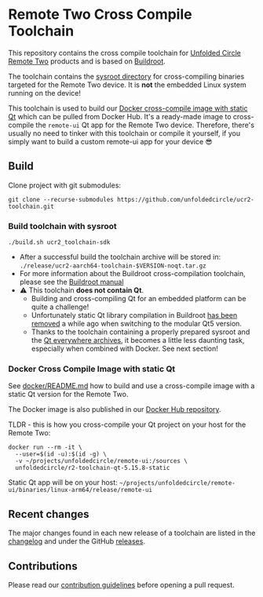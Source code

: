 # Remote Two Cross Compile Toolchain

This repository contains the cross compile toolchain for [Unfolded Circle Remote Two](https://www.unfoldedcircle.com/)
products and is based on [Buildroot](https://buildroot.org/).

The toolchain contains the [sysroot directory](https://www.baeldung.com/linux/sysroot) for cross-compiling binaries
targeted for the Remote Two device. It is **not** the embedded Linux system running on the device!

This toolchain is used to build our [Docker cross-compile image with static Qt](https://hub.docker.com/r/unfoldedcircle/r2-toolchain-qt-5.15.8-static)
which can be pulled from Docker Hub. It's a ready-made image to cross-compile the `remote-ui` Qt app for the Remote Two
device. Therefore, there's usually no need to tinker with this toolchain or compile it yourself, if you simply want to
build a custom remote-ui app for your device 😎

## Build

Clone project with git submodules:

```shell
git clone --recurse-submodules https://github.com/unfoldedcircle/ucr2-toolchain.git
```

### Build toolchain with sysroot

```shell
./build.sh ucr2_toolchain-sdk
```

- After a successful build the toolchain archive will be stored in: `./release/ucr2-aarch64-toolchain-$VERSION-noqt.tar.gz`
- For more information about the Buildroot cross-compilation toolchain, please see the [Buildroot manual](https://buildroot.org/downloads/manual/manual.html#_cross_compilation_toolchain)
- ⚠ This toolchain **does not contain Qt**.
  - Building and cross-compiling Qt for an embedded platform can be quite a challenge!
  - Unfortunately static Qt library compilation in Buildroot [has been removed](https://github.com/buildroot/buildroot/commit/2215b8a75edea384182f0511b6649306e60b55d1)
    a while ago when switching to the modular Qt5 version.
  - Thanks to the toolchain containing a properly prepared sysroot and the [Qt everywhere archives](https://download.qt.io/archive/qt/),
    it becomes a little less daunting task, especially when combined with Docker. See next section!

### Docker Cross Compile Image with static Qt 

See [docker/README.md](./docker) how to build and use a cross-compile image with a static Qt version for the Remote Two.

The Docker image is also published in our [Docker Hub repository](https://hub.docker.com/u/unfoldedcircle).

TLDR - this is how you cross-compile your Qt project on your host for the Remote Two:

```shell
docker run --rm -it \
  --user=$(id -u):$(id -g) \
  -v ~/projects/unfoldedcircle/remote-ui:/sources \
  unfoldedcircle/r2-toolchain-qt-5.15.8-static
```

Static Qt app will be on your host: `~/projects/unfoldedcircle/remote-ui/binaries/linux-arm64/release/remote-ui` 

## Recent changes

The major changes found in each new release of a toolchain are listed in the [changelog](./CHANGELOG.md) and
under the GitHub [releases](https://github.com/unfoldedcircle/core-api/releases).

## Contributions

Please read our [contribution guidelines](./CONTRIBUTING.md) before opening a pull request.

